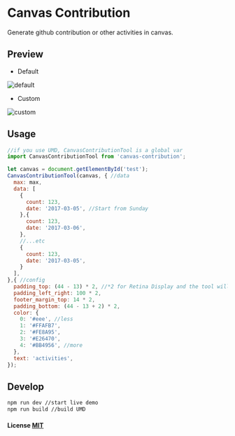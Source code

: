 # Canvas Contribution

Generate github contribution or other activities in canvas.

## Preview

- Default

![default](preview/default.gif)

- Custom

![custom](preview/custom.gif)

## Usage

```javascript
//if you use UMD, CanvasContributionTool is a global var
import CanvasContributionTool from 'canvas-contribution';

let canvas = document.getElementById('test');
CanvasContributionTool(canvas, { //data
  max: max,
  data: [
    {
      count: 123,
      date: '2017-03-05', //Start from Sunday
    },{
      count: 123,
      date: '2017-03-06',
    },
    //...etc
    {
      count: 123,
      date: '2017-03-05',
    }
  ],
},{ //config
  padding_top: (44 - 13) * 2, //*2 for Retina Display and the tool will automatically set the width and height
  padding_left_right: 100 * 2,
  footer_margin_top: 14 * 2,
  padding_bottom: (44 - 13 + 2) * 2,
  color: {
    0: '#eee', //less
    1: '#FFAFB7',
    2: '#FE8A95',
    3: '#E26470',
    4: '#BB4956', //more
  },
  text: 'activities',
});
```


## Develop

```bash
npm run dev //start live demo
npm run build //build UMD
```

#### License [MIT](LICENSE)
